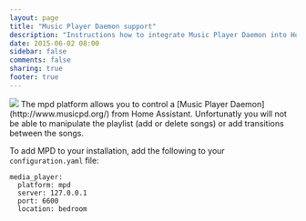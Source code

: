```yaml
---
layout: page
title: "Music Player Daemon support"
description: "Instructions how to integrate Music Player Daemon into Home Assistant."
date: 2015-06-02 08:00
sidebar: false
comments: false
sharing: true
footer: true
---
```


<img src='/images/supported_brands/mpd.png' class='brand pull-right' />
The mpd platform allows you to control a [Music Player Daemon](http://www.musicpd.org/) from Home Assistant. Unfortunatly you will not be able to manipulate the playlist (add or delete songs) or add transitions between the songs. 

To add MPD to your installation, add the following to your `configuration.yaml` file:

```
media_player:
  platform: mpd
  server: 127.0.0.1
  port: 6600
  location: bedroom
```


